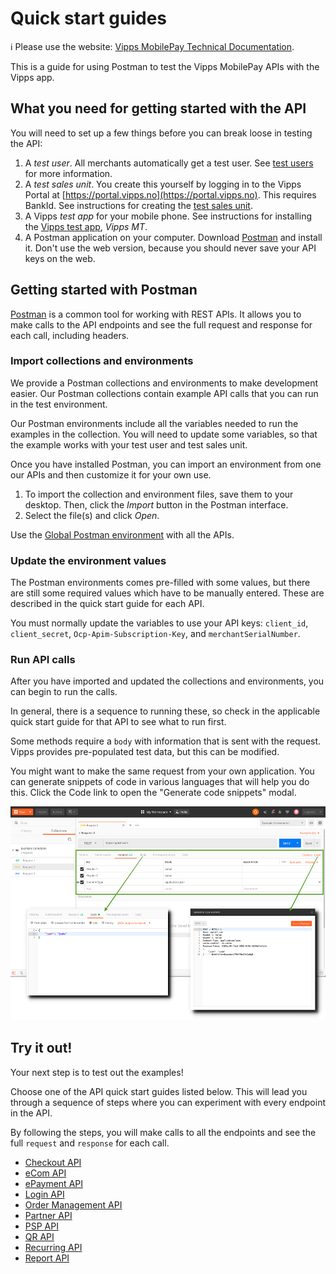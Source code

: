 <!-- START_METADATA
---
title: Quick start guides
sidebar_label: Quick start guides
sidebar_position: 30
description: A guide for using Postman to test the Vipps MobilePay APIs.
pagination_next: null
pagination_prev: null
---
END_METADATA -->

# Quick start guides

<!-- START_COMMENT -->
ℹ️ Please use the website:
[Vipps MobilePay Technical Documentation](https://developer.vippsmobilepay.com/docs/vipps-developers/quick-start-guides/).
<!-- END_COMMENT -->

This is a guide for using Postman to test the Vipps MobilePay APIs with the Vipps app.

## What you need for getting started with the API

You will need to set up a few things before you can break loose in testing the API:

1. A *test user*.
   All merchants automatically get a test user. See [test users](test-environment.md#test-users) for more information.
2. A *test sales unit*.
   You create this yourself by logging in to the Vipps Portal at [https://portal.vipps.no](https://portal.vipps.no). This requires BankId.
   See instructions for creating the [test sales unit](test-environment.md#test-merchants).
3. A Vipps *test app* for your mobile phone.
   See instructions for installing the [Vipps test app](test-environment.md#vipps-test-apps), *Vipps MT*.
4. A Postman application on your computer.
   Download [Postman](https://www.postman.com/downloads/) and install it.
   Don't use the web version, because you should never save your API keys on the web.

## Getting started with Postman

[Postman](https://learning.postman.com/docs/getting-started/introduction/)
is a common tool for working with REST APIs.
It allows you to make calls to the API endpoints and see the full
request and response for each call, including headers.

### Import collections and environments

We provide a Postman collections and environments to make development easier.
Our Postman collections contain example API calls that you can run in the test environment.

Our Postman environments include all the variables needed to run the examples in the collection.
You will need to update some variables, so that the example works with your test user and test sales unit.

Once you have installed Postman, you can import an environment from one our APIs and then customize it for your own use.

1. To import the collection and environment files, save them to your desktop. Then, click the *Import* button in the Postman interface.
2. Select the file(s) and click *Open*.

Use the
[Global Postman environment](/tools/vipps-api-global-postman-environment.json)
with all the APIs.

### Update the environment values

The Postman environments comes pre-filled with some values, but there are still
some required values which have to be manually entered. These are described in the quick start guide for each API.

You must normally update the variables to use your API keys: `client_id`,
`client_secret`, `Ocp-Apim-Subscription-Key`, and `merchantSerialNumber`.

### Run API calls

After you have imported and updated the collections and environments, you can begin to run the calls.

In general, there is a sequence to running these, so check in the applicable quick start guide for that API to see what to run first.

Some methods require a `body` with information that is sent with the request.
Vipps provides pre-populated test data, but this can be modified.

You might want to make the same request from your own application. You can
generate snippets of code in various languages that will help you do this.
Click the Code link to open the "Generate code snippets" modal.

![Developer Postman: Tabs](images/postman-tabs_sm.png)

## Try it out!

Your next step is to test out the examples!

Choose one of the API quick start guides listed below.
This will lead you through a sequence of steps where you can experiment with every endpoint in the API.

By following the steps, you will make calls to all the endpoints and see the full `request` and `response` for each call.

* [Checkout API](https://developer.vippsmobilepay.com/docs/APIs/checkout-api/vipps-checkout-api-quick-start)
* [eCom API](https://developer.vippsmobilepay.com/docs/APIs/ecom-api/vipps-ecom-api-quick-start)
* [ePayment API](https://developer.vippsmobilepay.com/docs/APIs/epayment-api/quick-start/)
* [Login API](https://developer.vippsmobilepay.com/docs/APIs/login-api/vipps-login-api-quick-start)
* [Order Management API](https://developer.vippsmobilepay.com/docs/APIs/order-management-api/vipps-order-management-api-quick-start)
* [Partner API](https://developer.vippsmobilepay.com/docs/APIs/partner-api/vipps-partner-api-quick-start)
* [PSP API](https://developer.vippsmobilepay.com/docs/APIs/psp-api/vipps-psp-api-quick-start)
* [QR API](https://developer.vippsmobilepay.com/docs/APIs/qr-api/vipps-qr-api-quick-start)
* [Recurring API](https://developer.vippsmobilepay.com/docs/APIs/recurring-api/vipps-recurring-api-quick-start)
* [Report API](https://developer.vippsmobilepay.com/docs/APIs/report-api/vipps-report-api-quick-start)
